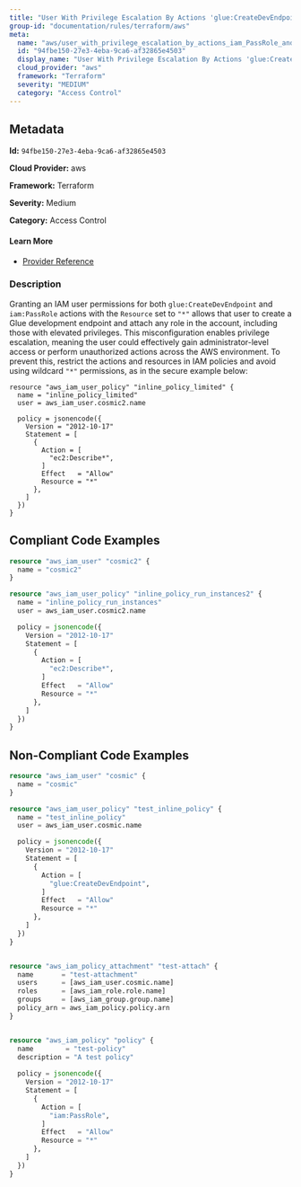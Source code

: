 ```yaml
---
title: "User With Privilege Escalation By Actions 'glue:CreateDevEndpoint' And 'iam:PassRole'"
group-id: "documentation/rules/terraform/aws"
meta:
  name: "aws/user_with_privilege_escalation_by_actions_iam_PassRole_and_glue_CreateDevEndpoint"
  id: "94fbe150-27e3-4eba-9ca6-af32865e4503"
  display_name: "User With Privilege Escalation By Actions 'glue:CreateDevEndpoint' And 'iam:PassRole'"
  cloud_provider: "aws"
  framework: "Terraform"
  severity: "MEDIUM"
  category: "Access Control"
---
```

## Metadata

**Id:** `94fbe150-27e3-4eba-9ca6-af32865e4503`

**Cloud Provider:** aws

**Framework:** Terraform

**Severity:** Medium

**Category:** Access Control

#### Learn More

 - [Provider Reference](https://registry.terraform.io/providers/hashicorp/aws/latest/docs/resources/iam_user_policy#policy)

### Description

 Granting an IAM user permissions for both `glue:CreateDevEndpoint` and `iam:PassRole` actions with the `Resource` set to `"*"` allows that user to create a Glue development endpoint and attach any role in the account, including those with elevated privileges. This misconfiguration enables privilege escalation, meaning the user could effectively gain administrator-level access or perform unauthorized actions across the AWS environment. To prevent this, restrict the actions and resources in IAM policies and avoid using wildcard `"*"` permissions, as in the secure example below:

```
resource "aws_iam_user_policy" "inline_policy_limited" {
  name = "inline_policy_limited"
  user = aws_iam_user.cosmic2.name

  policy = jsonencode({
    Version = "2012-10-17"
    Statement = [
      {
        Action = [
          "ec2:Describe*",
        ]
        Effect   = "Allow"
        Resource = "*"
      },
    ]
  })
}
```


## Compliant Code Examples
```terraform
resource "aws_iam_user" "cosmic2" {
  name = "cosmic2"
}

resource "aws_iam_user_policy" "inline_policy_run_instances2" {
  name = "inline_policy_run_instances"
  user = aws_iam_user.cosmic2.name

  policy = jsonencode({
    Version = "2012-10-17"
    Statement = [
      {
        Action = [
          "ec2:Describe*",
        ]
        Effect   = "Allow"
        Resource = "*"
      },
    ]
  })
}

```
## Non-Compliant Code Examples
```terraform
resource "aws_iam_user" "cosmic" {
  name = "cosmic"
}

resource "aws_iam_user_policy" "test_inline_policy" {
  name = "test_inline_policy"
  user = aws_iam_user.cosmic.name

  policy = jsonencode({
    Version = "2012-10-17"
    Statement = [
      {
        Action = [
          "glue:CreateDevEndpoint",
        ]
        Effect   = "Allow"
        Resource = "*"
      },
    ]
  })
}


resource "aws_iam_policy_attachment" "test-attach" {
  name       = "test-attachment"
  users      = [aws_iam_user.cosmic.name]
  roles      = [aws_iam_role.role.name]
  groups     = [aws_iam_group.group.name]
  policy_arn = aws_iam_policy.policy.arn
}


resource "aws_iam_policy" "policy" {
  name        = "test-policy"
  description = "A test policy"
  
  policy = jsonencode({
    Version = "2012-10-17"
    Statement = [
      {
        Action = [
          "iam:PassRole",
        ]
        Effect   = "Allow"
        Resource = "*"
      },
    ]
  })
}

```